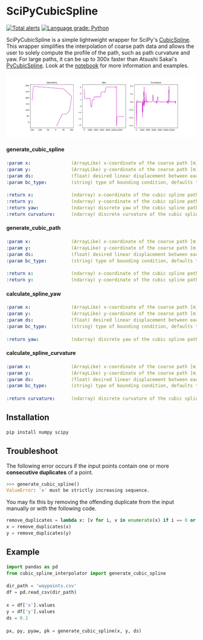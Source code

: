 # SciPyCubicSpline

[![Total alerts](https://img.shields.io/lgtm/alerts/g/winstxnhdw/SciPyCubicSpline.svg?logo=lgtm&logoWidth=18)](https://lgtm.com/projects/g/winstxnhdw/SciPyCubicSpline/alerts/)
[![Language grade: Python](https://img.shields.io/lgtm/grade/python/g/winstxnhdw/SciPyCubicSpline.svg?logo=lgtm&logoWidth=18)](https://lgtm.com/projects/g/winstxnhdw/SciPyCubicSpline/context:python)

SciPyCubicSpline is a simple lightweight wrapper for SciPy's [CubicSpline](https://docs.scipy.org/doc/scipy/reference/generated/scipy.interpolate.CubicSpline.html). This wrapper simplifies the interpolation of coarse path data and allows the user to solely compute the profile of the path, such as path curvature and yaw. For large paths, it can be up to 300x faster than Atsushi Sakai's [PyCubicSpline](https://github.com/AtsushiSakai/pycubicspline). Look at the [notebook](tests/test.ipynb) for more information and examples.

<div align="center">
    <img src="resources/profile.png" />
</div>

#### generate_cubic_spline

```yaml
:param x:               (ArrayLike) x-coordinate of the coarse path [m]
:param y:               (ArrayLike) y-coordinate of the coarse path [m]
:param ds:              (float) desired linear displacement between each point, defaults to 0.05 [m]
:param bc_type:         (string) type of bounding condition, defaults to 'natural'

:return x:              (ndarray) x-coordinate of the cubic spline path [m]
:return y:              (ndarray) y-coordinate of the cubic spline path [m]
:return yaw:            (ndarray) discrete yaw of the cubic spline path [rad]
:return curvature:      (ndarray) discrete curvature of the cubic spline path [1/m]
```

#### generate_cubic_path

```yaml
:param x:               (ArrayLike) x-coordinate of the coarse path [m]
:param y:               (ArrayLike) y-coordinate of the coarse path [m]
:param ds:              (float) desired linear displacement between each point, defaults to 0.05 [m]
:param bc_type:         (string) type of bounding condition, defaults to 'natural'

:return x:              (ndarray) x-coordinate of the cubic spline path [m]
:return y:              (ndarray) y-coordinate of the cubic spline path [m]
```

#### calculate_spline_yaw

```yaml
:param x:               (ArrayLike) x-coordinate of the coarse path [m]
:param y:               (ArrayLike) y-coordinate of the coarse path [m]
:param ds:              (float) desired linear displacement between each point, defaults to 0.05 [m]
:param bc_type:         (string) type of bounding condition, defaults to 'natural'

:return yaw:            (ndarray) discrete yaw of the cubic spline path [rad]
```

#### calculate_spline_curvature

```yaml
:param x:               (ArrayLike) x-coordinate of the coarse path [m]
:param y:               (ArrayLike) y-coordinate of the coarse path [m]
:param ds:              (float) desired linear displacement between each point, defaults to 0.05 [m]
:param bc_type:         (string) type of bounding condition, defaults to 'natural'

:return curvature:      (ndarray) discrete curvature of the cubic spline path [1/m]
```

## Installation

```bash
pip install numpy scipy
```

## Troubleshoot

The following error occurs if the input points contain one or more **consecutive duplicates** of a point.

```python
>>> generate_cubic_spline()
ValueError: 'x' must be strictly increasing sequence.
```

You may fix this by removing the offending duplicate from the input manually or with the following code.

```python
remove_duplicates = lambda x: [v for i, v in enumerate(x) if i == 0 or v != x[i - 1]]
x = remove_duplicates(x)
y = remove_duplicates(y)
```

## Example

```python
import pandas as pd
from cubic_spline_interpolator import generate_cubic_spline

dir_path = 'waypoints.csv'
df = pd.read_csv(dir_path)

x = df['x'].values
y = df['y'].values
ds = 0.1

px, py, pyaw, pk = generate_cubic_spline(x, y, ds)
```
